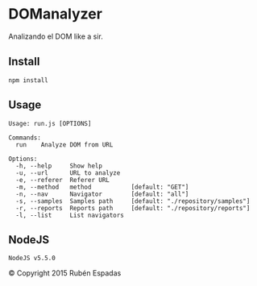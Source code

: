 # DOManalyzer

Analizando el DOM like a sir.

## Install

    npm install

## Usage

    Usage: run.js [OPTIONS]

    Commands:
      run    Analyze DOM from URL

    Options:
      -h, --help     Show help
      -u, --url      URL to analyze
      -e, --referer  Referer URL
      -m, --method   method           [default: "GET"]
      -n, --nav      Navigator        [default: "all"]
      -s, --samples  Samples path     [default: "./repository/samples"]
      -r, --reports  Reports path     [default: "./repository/reports"]
      -l, --list     List navigators

## NodeJS

    NodeJS v5.5.0


&copy; Copyright 2015 Rubén Espadas
